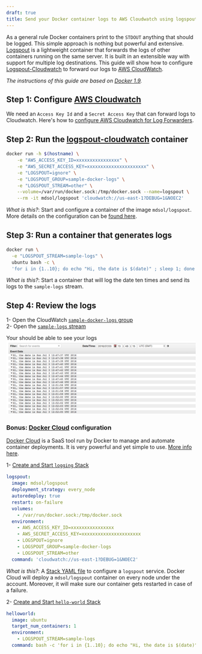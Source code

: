 ```yaml
---
draft: true
title: Send your Docker container logs to AWS Cloudwatch using logspout
---
```


As a general rule Docker containers print to the `STDOUT` anything that should be logged. This simple approach is nothing but powerful and extensive. [Logspout](https://github.com/gliderlabs/logspout) is a lightweight container that forwards the logs of other containers running on the same server. It is built in an extensible way with support for multiple log destinations. This guide will show how to configure [Logspout-Cloudwatch](https://github.com/mdsol/logspout-cloudwatch) to forward our logs to [AWS CloudWatch](https://aws.amazon.com/cloudwatch/).  

*The instructions of this guide are based on [Docker 1.9](https://docs.docker.com/v1.9/engine/reference/logging/overview/).*

## Step 1: Configure [AWS Cloudwatch](https://aws.amazon.com/cloudwatch/)  
We need an `Access Key Id` and a `Secret Access Key` that can forward logs to Cloudwatch. Here's how to [configure AWS Cloudwatch for Log Forwarders](https://www.tddapps.com/2016/07/01/configure-AWS-cloudwatch-for-log-forwarders/).  

## Step 2: Run the [logspout-cloudwatch](https://github.com/mdsol/logspout-cloudwatch) container  

```sh
docker run -h $(hostname) \
    -e "AWS_ACCESS_KEY_ID=xxxxxxxxxxxxxxxx" \
    -e "AWS_SECRET_ACCESS_KEY=xxxxxxxxxxxxxxxxxxxxxx" \
    -e "LOGSPOUT=ignore" \
    -e "LOGSPOUT_GROUP=sample-docker-logs" \
    -e "LOGSPOUT_STREAM=other" \
    --volume=/var/run/docker.sock:/tmp/docker.sock --name=logspout \
    --rm -it mdsol/logspout 'cloudwatch://us-east-1?DEBUG=1&NOEC2'
```

*What is this?*: Start and configure a container of the image `mdsol/logspout`. More details on the configuration can be [found here](https://github.com/mdsol/logspout-cloudwatch).  

## Step 3: Run a container that generates logs  

```sh
docker run \
  -e "LOGSPOUT_STREAM=sample-logs" \
  ubuntu bash -c \
  'for i in {1..10}; do echo "Hi, the date is $(date)" ; sleep 1; done'
```

*What is this?*: Start a container that will log the date ten times and send its logs to the `sample-logs` stream.  

## Step 4: Review the logs  

1- Open the CloudWatch [`sample-docker-logs` group](https://console.aws.amazon.com/cloudwatch/home?#logStream:group=sample-docker-logs)  
2- Open the [`sample-logs` stream](https://console.aws.amazon.com/cloudwatch/home?#logEvent:group=sample-docker-logs;stream=sample-logs)  

Your should be able to see your logs  
![Container logs](/images/aws-docker-logs/logs-uploaded.png)  

### Bonus: [Docker Cloud](https://cloud.docker.com/) configuration  
[Docker Cloud](https://cloud.docker.com/) is a SaaS tool run by Docker to manage and automate container deployments. It is very powerful and yet simple to use. [More info here](https://www.docker.com/products/docker-cloud).  

1- [Create and Start `logging` Stack](https://cloud.docker.com/_/stack/wizard)  

```yml
logspout:
  image: mdsol/logspout
  deployment_strategy: every_node
  autoredeploy: true
  restart: on-failure
  volumes:
    - /var/run/docker.sock:/tmp/docker.sock
  environment:
    - AWS_ACCESS_KEY_ID=xxxxxxxxxxxxxxxx
    - AWS_SECRET_ACCESS_KEY=xxxxxxxxxxxxxxxxxxxxxx
    - LOGSPOUT=ignore
    - LOGSPOUT_GROUP=sample-docker-logs
    - LOGSPOUT_STREAM=other
  command: 'cloudwatch://us-east-1?DEBUG=1&NOEC2'
```

*What is this?*: A [Stack YAML file](https://support.tutum.co/support/solutions/articles/5000583471-stack-yaml-reference) to configure a `logspout` service. Docker Cloud will deploy a `mdsol/logspout` container on every node under the account. Moreover, it will make sure our container gets restarted in case of a failure.  

2- [Create and Start `hello-world` Stack](https://cloud.docker.com/_/stack/wizard)

```yml
helloworld:
  image: ubuntu
  target_num_containers: 1
  environment:
    - LOGSPOUT_STREAM=sample-logs
  command: bash -c 'for i in {1..10}; do echo "Hi, the date is $(date)" ; sleep 1; done'
```
